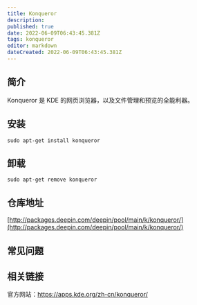 ```yaml
---
title: Konqueror
description: 
published: true
date: 2022-06-09T06:43:45.381Z
tags: konqueror
editor: markdown
dateCreated: 2022-06-09T06:43:45.381Z
---
```


## 简介

Konqueror 是 KDE 的网页浏览器，以及文件管理和预览的全能利器。

## 安装

`sudo apt-get install konqueror`

## 卸载

`sudo apt-get remove konqueror`

## 仓库地址

[http://packages.deepin.com/deepin/pool/main/k/konqueror/](http://packages.deepin.com/deepin/pool/main/k/konqueror/)

## 常见问题

## 相关链接
官方网站：https://apps.kde.org/zh-cn/konqueror/
